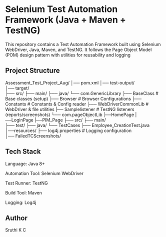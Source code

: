 Selenium Test Automation Framework (Java + Maven + TestNG)
==============================================================
This repository contains a Test Automation Framework built using Selenium WebDriver, Java, Maven, and TestNG.
It follows the Page Object Model (POM) design pattern with utilities for reusability and logging

Project Structure
--------------------------
Assessment_Test_Project_Aug/
│── pom.xml
│── test-output/           
│── target/                     
├── src/ 
	├── main/
	├── java/
		└── com.GenericLibrary
          			├── BaseClass                    # Base classes (setup)
           			├── Browser                      # Browser Configurations
           			├── Constants                    # Constants & Config reader
           			├── WebDriverCommonLib           # WebDriver & file utilities
           			|── Samplelistener               # TestNG listeners (reports/screenshots)
        	└── com.pageObjectLib
           			 |──HomePage
            			 |──LoginPage
           			 |──PIM_Page
├── src/
    ├── main/  
    ├── test/
    ├── java/
       └── TestCases
            ├── Employee_CreationTest.java
│──resources/
    ├── log4j.properties           # Logging configuration                              
│── FailedTCScreenshots/      

 Tech Stack
 -------------------

Language: Java 8+

Automation Tool: Selenium WebDriver

Test Runner: TestNG

Build Tool: Maven

Logging: Log4j

Author
----------------
Sruthi K C

